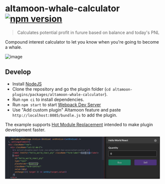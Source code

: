 # altamoon-whale-calculator [![npm version](https://badge.fury.io/js/altamoon-whale-calculator.svg)](https://badge.fury.io/js/altamoon-whale-calculator)

> Calculates potential profit in furure based on balance and today's PNL

Compound interest calculator to let you know when you're going to become a whale.

![image](https://user-images.githubusercontent.com/1082083/147414176-93ed1760-fdd2-4c78-b540-75959cd612aa.png)

## Develop

- Install [NodeJS](https://nodejs.org/en/)
- Clone the repository and go the plugin folder (`cd altamoon-plugins/packages/altamoon-whale-calculator`).
- Run `npm ci` to install dependencies.
- Run `npm start` to start [Webpack Dev Server](https://webpack.js.org/configuration/dev-server/)
- Use "Add custom plugin" Altamoon feature and paste `http://localhost:8085/bundle.js` to add the plugin.

The example supports [Hot Module Replacement](https://webpack.js.org/concepts/hot-module-replacement/) intended to make plugin development faster.

![](https://raw.githubusercontent.com/Altamoon/altamoon-plugins/main/.assets/hmr.gif)
